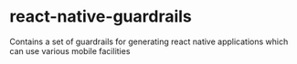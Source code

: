 # react-native-guardrails
Contains a set of guardrails for generating react native applications which can use various mobile facilities
